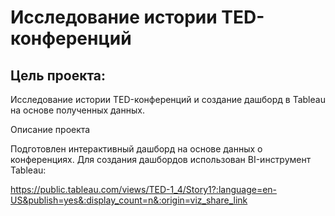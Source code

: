 # Исследование истории TED-конференций 
## Цель проекта:

Исследование истории TED-конференций и создание дашборд в Tableau на основе полученных данных.

Описание проекта

Подготовлен интерактивный дашборд на основе данных о конференциях. Для создания дашбордов использован BI-инструмент Tableau:

https://public.tableau.com/views/TED-1_4/Story1?:language=en-US&publish=yes&:display_count=n&:origin=viz_share_link
